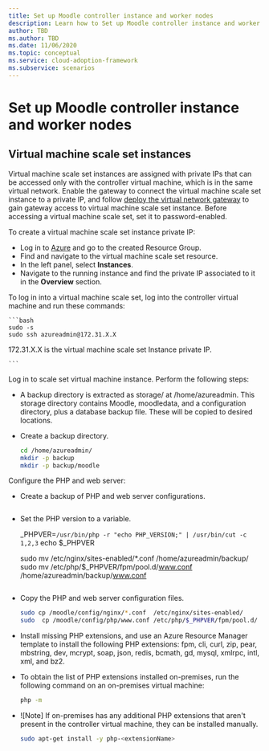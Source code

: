 ```yaml
---
title: Set up Moodle controller instance and worker nodes
description: Learn how to Set up Moodle controller instance and worker nodes.
author: TBD
ms.author: TBD
ms.date: 11/06/2020
ms.topic: conceptual
ms.service: cloud-adoption-framework
ms.subservice: scenarios
---
```


# Set up Moodle controller instance and worker nodes

## Virtual machine scale set instances

Virtual machine scale set instances are assigned with private IPs that can be accessed only with the controller virtual machine, which is in the same virtual network. Enable the gateway to connect the virtual machine scale set instance to a private IP, and follow [deploy the virtual network gateway](/vpngateway.md) to gain gateway access to virtual machine scale set instance. Before accessing a virtual machine scale set, set it to password-enabled.

To create a virtual machine scale set instance private IP:

- Log in to [Azure](portal.azure.com) and go to the created Resource Group.
- Find and navigate to the virtual machine scale set resource.
- In the left panel, select **Instances**.
- Navigate to the running instance and find the private IP associated to it in the **Overview** section.

To log in into a virtual machine scale set, log into the controller virtual machine and run these commands:

    ```bash
    sudo -s
    sudo ssh azureadmin@172.31.X.X 

172.31.X.X is the virtual machine scale set Instance private IP.

    ```

Log in to scale set virtual machine instance. Perform the following steps:

- A backup directory is extracted as storage/ at /home/azureadmin. This storage directory contains Moodle, moodledata, and a configuration directory, plus a database backup file. These will be copied to desired locations.

- Create a backup directory.

    ```bash
    cd /home/azureadmin/
    mkdir -p backup
    mkdir -p backup/moodle
    ```
        
Configure the PHP and web server:

- Create a backup of PHP and web server configurations.

    ```bash

- Set the PHP version to a variable.

    _PHPVER=`/usr/bin/php -r "echo PHP_VERSION;" | /usr/bin/cut -c 1,2,3`
    echo $_PHPVER

    sudo mv /etc/nginx/sites-enabled/*.conf  /home/azureadmin/backup/
    sudo mv /etc/php/$_PHPVER/fpm/pool.d/www.conf /home/azureadmin/backup/www.conf  
    ```

- Copy the PHP and web server configuration files.

    ```bash
    sudo cp /moodle/config/nginx/*.conf  /etc/nginx/sites-enabled/
    sudo  cp /moodle/config/php/www.conf /etc/php/$_PHPVER/fpm/pool.d/
    ```

- Install missing PHP extensions, and use an Azure Resource Manager template to install the following PHP extensions: fpm, cli, curl, zip, pear, mbstring, dev, mcrypt, soap, json, redis, bcmath, gd, mysql, xmlrpc, intl, xml, and bz2.
                    
- To obtain the list of PHP extensions installed on-premises, run the following command on an on-premises virtual machine:

    ```bash
    php -m
    ```

- ![Note] If on-premises has any additional PHP extensions that aren't present in the controller virtual machine, they can be installed manually.

     ```bash
    sudo apt-get install -y php-<extensionName>
    ```